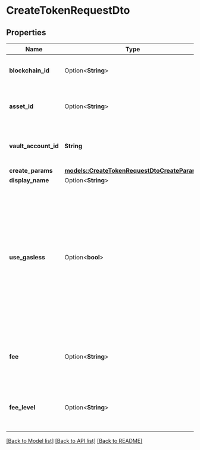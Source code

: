 # CreateTokenRequestDto

## Properties

Name | Type | Description | Notes
------------ | ------------- | ------------- | -------------
**blockchain_id** | Option<**String**> | The id of the blockchain the request was initiated on | [optional]
**asset_id** | Option<**String**> | The base asset identifier of the blockchain you want to deploy to | [optional]
**vault_account_id** | **String** | The id of the vault account that initiated the request to issue the token | 
**create_params** | [**models::CreateTokenRequestDtoCreateParams**](CreateTokenRequestDto_createParams.md) |  | 
**display_name** | Option<**String**> |  | [optional]
**use_gasless** | Option<**bool**> | Indicates whether the token should be created in a gasless manner, utilizing the ERC-2771 standard. When set to true, the transaction will be relayed by a designated relayer. The workspace must be configured to use Fireblocks gasless relay. | [optional]
**fee** | Option<**String**> | Max fee amount for the write function transaction. interchangeable with the 'feeLevel' field | [optional]
**fee_level** | Option<**String**> | Fee level for the write function transaction. interchangeable with the 'fee' field | [optional]

[[Back to Model list]](../README.md#documentation-for-models) [[Back to API list]](../README.md#documentation-for-api-endpoints) [[Back to README]](../README.md)


